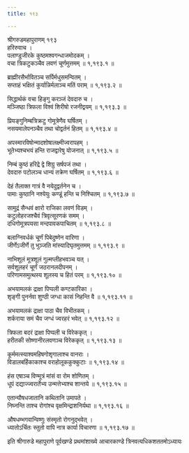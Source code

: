 ```yaml
---
title: १९३

---
```

श्रीगरुडमहापुराणम् १९३  
हरिरुवाच ।  
पलाण्डुजीरके कुष्ठमश्वगन्धाजमोदकम् ।  
वचा त्रिकटुकञ्चैव लवणं चूर्णमुत्तमम् ॥ १,१९३.१ ॥  
  
ब्राह्मीरसैर्भावितञ्च सर्पिर्मधुसमन्वितम् ।  
सप्ताहं भक्षितं कुर्यान्निर्मलाञ्च मतिं पराम् ॥ १,१९३.२ ॥  
  
सिद्धार्थकं वचा हिङ्गु करञ्जं देवदारु च ।  
मञ्जिष्ठा त्रिफला विश्वं शिरीषो रजनीद्वयम् ॥ १,१९३.३ ॥  
  
प्रियङ्गुनिम्बत्रिक्रटु गोमूत्रेणैव घर्षितम् ।  
नसयमालेपनञ्चैव तथा चोद्वर्तनं हितम् ॥ १,१९३.४ ॥  
  
अपस्मारविषोन्मादशोषालक्ष्मीज्वरापहम् ।  
भूतेभ्यश्चभयं हन्ति राजद्वारेषु योजनात् ॥ १,१९३.५ ॥  
  
निम्बं कुष्ठं हरिद्रे द्वे शिग्रु सर्षपजं तथा ।  
देवदारु पटोलञ्च धान्यं तक्रेण घर्षितम् ॥ १,१९३.६ ॥  
  
देहं तैलाक्त गात्रं वै नयेदुद्वर्तनेन च ।  
पामाः कुष्ठानि नश्येयुः कण्डूं हन्ति च निश्चितम् ॥ १,१९३.७ ॥  
  
सामुद्रं सैन्धवं क्षारो राजिका लवणं विडम् ।  
कटुलोहरजश्चैवं त्रिवृत्सूरणकं समम् ।  
दधिगोमूत्रपयसा मन्दपावकपाचितम् ॥ १,१९३.८ ॥  
  
बलाग्निवर्धकं चूर्णं पिबेदुष्णेन वारिणा ।  
जीर्णेऽजीर्णे तु भुञ्जति मांस्यादिघृतमुत्तमम् ॥ १,१९३.९ ॥  
  
नाभिशूलं मूत्रशूलं गुल्मप्लीहभवञ्च यत् ।  
सर्वशूलहरं चूर्णं जठरानलदीपनम् ।  
परिणामसमुत्थस्य शूलस्य च हितं परम् ॥ १,१९३.१० ॥  
  
अभयामलकं द्राक्षा पिप्पली कण्टकारिका ।  
शृङ्गी पुनर्नवा शुण्ठी जग्धा कासं निहन्ति वै ॥ १,१९३.११ ॥  
  
अभयामलकं द्राक्षा पाठा चैव विभीतकम् ।  
शर्कराया समं चैव जग्धं ज्वरहरं भवेत् ॥ १,१९३.१२ ॥  
  
त्रिफला बदरं द्राक्षा पिप्पली च विरेककृत् ।  
हरीतकी सोष्णानीरलवणञ्च विरेककृत् ॥ १,१९३.१३ ॥  
  
कूर्ममत्स्याश्वमहिषगोशृगालाश्च वानराः ।  
विडालबर्हिकाकाश्च वराहोलूककुक्कुटाः ॥ १,१९३.१४ ॥  
  
हंस एषाञ्च विण्मूत्रं मांसं वा रोम शोणितम् ।  
धूपं दद्याज्ज्वरार्तेभ्य उन्मत्तेभ्यश्च शान्तये ॥ १,१९३.१५ ॥  
  
एतान्यौषधजातानि कथितानि उमापते ।  
निघ्नन्ति ताश्च रोगांश्च वृक्षमिन्द्राशनिर्यथा ॥ १,१९३.१६ ॥  
  
औषधम्भगवान्विष्णुः संस्मृतो रोगनुद्भवेत् ।  
ध्यातोऽर्चितः स्तुतो वापि नात्र कार्या विचारणा ॥ १,१९३.१७ ॥  
  
इति श्रीगारुडे महापुराणे पूर्वखण्डे प्रथमांशाख्ये आचारकाण्डे त्रिनवत्यधिकशततमोऽध्यायः